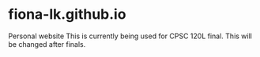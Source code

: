 # fiona-lk.github.io
Personal website
This is currently being used for CPSC 120L final.
This will be changed after finals.
